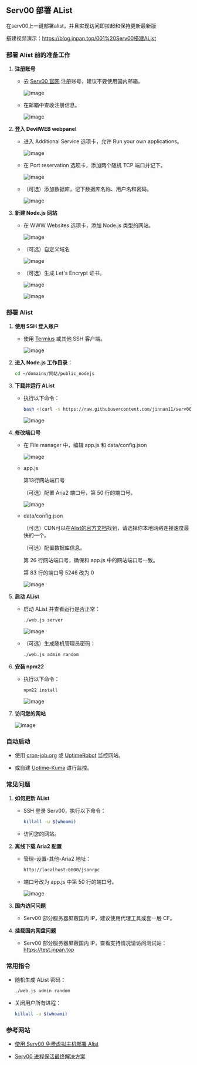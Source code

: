 ## Serv00 部署 AList

在serv00上一键部署alist，并且实现访问即拉起和保持更新最新版

搭建视频演示：https://blog.jnpan.top/001%20Serv00搭建AList

### 部署 Alist 前的准备工作

1. **注册账号**

   - 去 [Serv00 官网](https://www.serv00.com/) 注册账号，建议不要使用国内邮箱。

      ![image](https://github.com/user-attachments/assets/dc24b285-c7e9-44a2-9588-b656725c8c5e)

   - 在邮箱中查收注册信息。

      ![image](https://github.com/user-attachments/assets/030819cc-075a-4db8-bfd0-1748f5ef995f)

2. **登入 DevilWEB webpanel**

   - 进入 Additional Service 选项卡，允许 Run your own applications。

      ![image](https://github.com/user-attachments/assets/6472ea16-6ce5-469f-a67a-4879f637cffa)

   - 在 Port reservation 选项卡，添加两个随机 TCP 端口并记下。

      ![image](https://github.com/user-attachments/assets/81358b39-ddc7-4936-9268-c5e974bda2cd)

   - （可选）添加数据库，记下数据库名称、用户名和密码。

      ![image](https://github.com/user-attachments/assets/942a5588-3bef-4d53-b85e-cfd7fcf569e6)

3. **新建 Node.js 网站**

   - 在 WWW Websites 选项卡，添加 Node.js 类型的网站。

      ![image](https://github.com/user-attachments/assets/8fddad90-bba6-4253-803e-824f95151469)

   - （可选）自定义域名

      ![image](https://github.com/user-attachments/assets/060e7fef-e303-45bd-bf15-3bab20796ffa)

   - （可选）生成 Let's Encrypt 证书。
   
      ![image](https://github.com/user-attachments/assets/64db4859-67af-4501-9a62-ac1ee7fa0e15)

      ![image](https://github.com/user-attachments/assets/2bebed09-8dd2-4c5d-939c-ad6eded6dead)

### 部署 Alist

1. **使用 SSH 登入账户**

   - 使用 [Termius](https://termius.com/) 或其他 SSH 客户端。

      ![image](https://github.com/user-attachments/assets/6eb1fed0-ba38-417d-baf9-eb45defb9483)
     
2. **进入 Node.js 工作目录：**

     ```bash
     cd ~/domains/网站/public_nodejs
     ```

3. **下载并运行 AList**

   - 执行以下命令：

     ```bash
     bash <(curl -s https://raw.githubusercontent.com/jinnan11/serv00-alist/main/install_alist.sh)
     ```

      ![image](https://github.com/user-attachments/assets/8055b6f4-62eb-40d1-9ad1-e4458840a7e6)

4. **修改端口号**

   - 在 File manager 中，编辑 app.js 和 data/config.json

      ![image](https://github.com/user-attachments/assets/026aaa3d-d8db-4ebf-a422-45d3c74d02f7)
     
   - app.js

      第13行网站端口号
     
      （可选）配置 Aria2 端口号，第 50 行的端口号。
     
      ![image](https://github.com/user-attachments/assets/3ce529cb-5880-494d-895d-b875e7256f03)
     
   - data/config.json

      （可选）CDN可以在[Alist的官方文档](https://alist.nn.ci/zh/config/configuration.html#cdn)找到，请选择你本地网络连接速度最快的一个。
     
      （可选）配置数据库信息。
     
      第 26 行网站端口号，确保和 app.js 中的网站端口号一致。
     
      第 83 行的端口号 5246 改为 0

      ![image](https://github.com/user-attachments/assets/e736d97d-05e6-4c49-9fd7-afb8a201efe7)

5. **启动 AList**

   - 启动 AList 并查看运行是否正常：

     ```bash
     ./web.js server
     ```

      ![image](https://github.com/user-attachments/assets/be741399-fcf8-4e2b-9d44-397c1927b125)

   - （可选）生成随机管理员密码：

     ```bash
     ./web.js admin random
     ```

6. **安装 npm22**

   - 执行以下命令：

     ```bash
     npm22 install
     ```

      ![image](https://github.com/user-attachments/assets/3fecaf82-ed63-4a74-8b6c-22406cd634d3)
     
7. **访问您的网站**

      ![image](https://github.com/user-attachments/assets/c6e5bafd-2753-4bda-95c6-28ca1083ab8e)

### 自动启动

- 使用 [cron-job.org](https://console.cron-job.org/) 或 [UptimeRobot](https://uptimerobot.com/) 监控网站。

- 或自建 [Uptime-Kuma](https://github.com/louislam/uptime-kuma) 进行监控。

### 常见问题

1. **如何更新 AList**

   - SSH 登录 Serv00，执行以下命令：

     ```bash
     killall -u $(whoami)
     ```

   - 访问您的网站。

2. **离线下载 Aria2 配置**

   - 管理-设置-其他-Aria2 地址：

     ```bash
     http://localhost:6800/jsonrpc
     ```

   - 端口号改为 app.js 中第 50 行的端口号。

      ![image](https://github.com/user-attachments/assets/f18cdd5f-ecec-4c0d-bd0d-1fb49c5f40e1)


3. **国内访问问题**

   - Serv00 部分服务器屏蔽国内 IP，建议使用代理工具或套一层 CF。

4. **挂载国内网盘问题**

   - Serv00 部分服务器屏蔽国内 IP，查看支持情况请访问测试站：https://test.jnpan.top

### 常用指令

- 随机生成 AList 密码：

  ```bash
  ./web.js admin random
  ```
  
- 关闭用户所有进程：

  ```bash
  killall -u $(whoami)
  ```

### 参考网站

- [使用 Serv00 免费虚拟主机部署 Alist](https://zhuanlan.zhihu.com/p/680607217)

- [Serv00 进程保活最终解决方案](https://saika.us.kg/2024/08/15/serv00-keep-alive)

